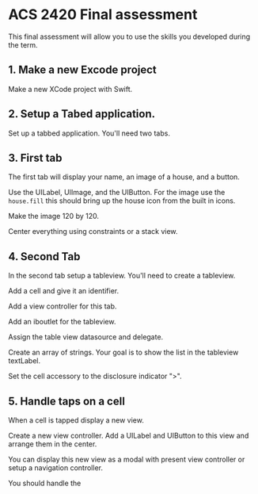 # ACS 2420 Final assessment

This final assessment will allow you to use the skills you developed during the term. 

## 1. Make a new Excode project 

Make a new XCode project with Swift. 

## 2. Setup a Tabed application. 

Set up a tabbed application. You'll need two tabs. 

## 3. First tab

The first tab will display your name, an image of a house, and a button. 

Use the UILabel, UIImage, and the UIButton. For the image use the `house.fill` this should bring up the house icon from the built in icons. 

Make the image 120 by 120. 

Center everything using constraints or a stack view. 

## 4. Second Tab

In the second tab setup a tableview. You'll need to create a tableview. 

Add a cell and give it an identifier. 

Add a view controller for this tab. 

Add an iboutlet for the tableview. 

Assign the table view datasource and delegate. 

Create an array of strings. Your goal is to show the list in the tableview textLabel. 

Set the cell accessory to the disclosure indicator ">".

## 5. Handle taps on a cell

When a cell is tapped display a new view. 

Create a new view controller. Add a UILabel and UIButton to this view and arrange them in the center. 

You can display this new view as a modal with present view controller or setup a navigation controller. 

You should handle the

